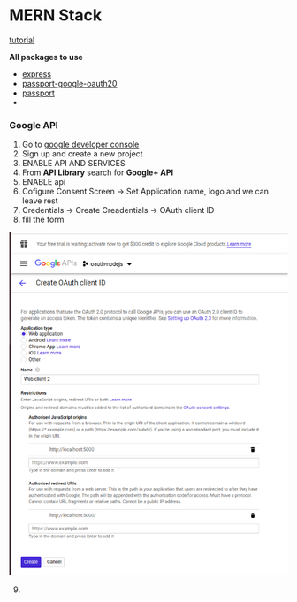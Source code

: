 # MERN Stack

[tutorial](https://www.youtube.com/watch?v=e8zrIq9NlUo&list=PLB97yPrFwo5hr5PpM9vkraDdrgnH3oWHm&index=2)

**All packages to use**

 - [express](https://expressjs.com/)
 - [passport-google-oauth20](http://www.passportjs.org/packages/passport-google-oauth20/)
 - [passport](http://www.passportjs.org/)
 - 


 ### Google API

  1. Go to [google developer console](https://console.developers.google.com)
  2. Sign up and create a new project
  3. ENABLE API AND SERVICES
  4. From **API Library** search for **Google+ API** 
  5. ENABLE api
  6. Cofigure Consent Screen -> Set Application name, logo and we can leave rest
  7. Credentials -> Create Creadentials -> OAuth client ID
  8. fill the form

  ![Client OAuth ID](screenshots/Screenshot_1.png)

  9. 
